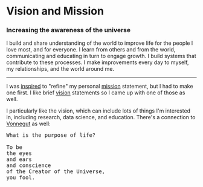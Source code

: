 # Vision and Mission


### Increasing the awareness of the universe

I build and share understanding of the world to improve life for the
people I love most, and for everyone. I learn from others and from the
world, communicating and educating in turn to engage growth. I build
systems that contribute to these processes. I make improvements every
day to myself, my relationships, and the world around me.


---

I was [inspired][] to "refine" my personal [mission][] statement, but
I had to make one first. I like brief [vision][] statements so I came
up with one of those as well.

[inspired]: https://smile.amazon.com/gp/product/1642500267/
[mission]: https://en.wikipedia.org/wiki/Mission_statement
[vision]: https://en.wikipedia.org/wiki/Vision_statement


I particularly like the vision, which can include lots of things I'm
interested in, including research, data science, and education.
There's a connection to [Vonnegut][] as well:

[Vonnegut]: https://westcoastword.wordpress.com/2013/04/22/chapter-7-the-purpose-of-life-from-breakfast-of-champions-by-kurt-vonnegut/


<pre>
What is the purpose of life?

To be
the eyes
and ears
and conscience
of the Creator of the Universe,
you fool.
</pre>
